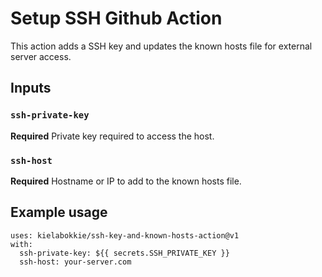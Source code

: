 # Setup SSH Github Action

This action adds a SSH key and updates the known hosts file for external server access.

## Inputs

### `ssh-private-key`

**Required** Private key required to access the host.

### `ssh-host`

**Required** Hostname or IP to add to the known hosts file.

## Example usage

```
uses: kielabokkie/ssh-key-and-known-hosts-action@v1
with:
  ssh-private-key: ${{ secrets.SSH_PRIVATE_KEY }}
  ssh-host: your-server.com
```
